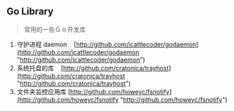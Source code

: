 ## Go Library ##

> 常用的一些Ｇｏ开发库

1. 守护进程 daemon&nbsp;&nbsp;&nbsp;&nbsp;[http://github.com/icattlecoder/godaemon](http://github.com/icattlecoder/godaemon "http://github.com/icattlecoder/godaemon")
2. 系统托盘的库&nbsp;&nbsp;&nbsp;&nbsp;[http://github.com/cratonica/trayhost](http://github.com/cratonica/trayhost "http://github.com/cratonica/trayhost")
3. 文件夹监控应用库 [http://github.com/howeyc/fsnotify](http://github.com/howeyc/fsnotify "http://github.com/howeyc/fsnotify")

